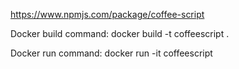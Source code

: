 https://www.npmjs.com/package/coffee-script

Docker build command:
docker build -t coffeescript .

Docker run command:
docker run -it coffeescript 
